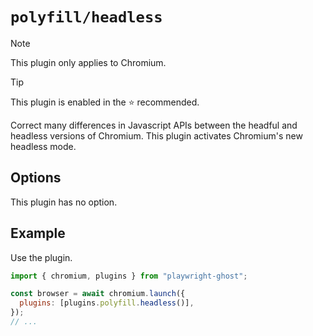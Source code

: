 # `polyfill/headless`

> [!NOTE]
>
> This plugin only applies to Chromium.

> [!TIP]
>
> This plugin is enabled in the ⭐ recommended.

Correct many differences in Javascript APIs between the headful and headless
versions of Chromium. This plugin activates Chromium's new headless mode.

## Options

This plugin has no option.

## Example

Use the plugin.

```javascript
import { chromium, plugins } from "playwright-ghost";

const browser = await chromium.launch({
  plugins: [plugins.polyfill.headless()],
});
// ...
```
